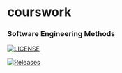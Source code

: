 # courswork
### Software Engineering Methods
[![LICENSE](https://img.shields.io/github/license/stephensonc-jm/sem2.svg?style=flat-square)](https://github.com/<github-username>/sem2/blob/master/LICENSE)

[![Releases](https://img.shields.io/github/release/stephensonc-jm/sem2/all.svg?style=flat-square)](https://github.com/stephensonc-jm/sem2/releases)


